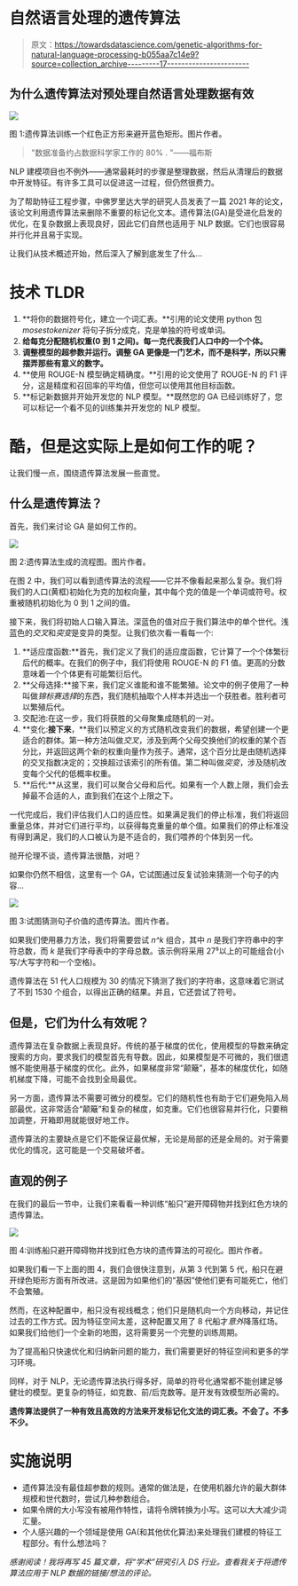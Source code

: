 # 自然语言处理的遗传算法

> 原文：<https://towardsdatascience.com/genetic-algorithms-for-natural-language-processing-b055aa7c14e9?source=collection_archive---------17----------------------->

## 为什么遗传算法对预处理自然语言处理数据有效

![](img/04c2957bf638a3417358559f0dded129.png)

图 1:遗传算法训练一个红色正方形来避开蓝色矩形。图片作者。

> "数据准备约占数据科学家工作的 80% . "——福布斯

NLP 建模项目也不例外——通常最耗时的步骤是整理数据，然后从清理后的数据中开发特征。有许多工具可以促进这一过程，但仍然很费力。

为了帮助特征工程步骤，中佛罗里达大学的研究人员发表了一篇 2021 年的论文，该论文利用遗传算法来删除不重要的标记化文本。遗传算法(GA)是受进化启发的优化，在复杂数据上表现良好，因此它们自然也适用于 NLP 数据。它们也很容易并行化并且易于实现。

让我们从技术概述开始，然后深入了解到底发生了什么…

# 技术 TLDR

1.  **将你的数据符号化，建立一个词汇表。**引用的论文使用 python 包 *mosestokenizer* 将句子拆分成克，克是单独的符号或单词。
2.  **给每克分配随机权重(0 到 1 之间)。每一克代表我们人口中的一个个体。**
3.  **调整模型的超参数并运行。调整 GA 更像是一门艺术，而不是科学，所以只需摆弄那些有意义的数字。**
4.  **使用 ROUGE-N 模型确定精确度。**引用的论文使用了 ROUGE-N 的 F1 评分，这是精度和召回率的平均值，但您可以使用其他目标函数。
5.  **标记新数据并开始开发您的 NLP 模型。**既然您的 GA 已经训练好了，您可以标记一个看不见的训练集并开发您的 NLP 模型。

# 酷，但是这实际上是如何工作的呢？

让我们慢一点，围绕遗传算法发展一些直觉。

## 什么是遗传算法？

首先，我们来讨论 GA 是如何工作的。

![](img/4d44d1588a30c96eb880b099c19d0c91.png)

图 2:遗传算法生成的流程图。图片作者。

在图 2 中，我们可以看到遗传算法的流程——它并不像看起来那么复杂。我们将我们的人口(黄框)初始化为克的加权向量，其中每个克的值是一个单词或符号。权重被随机初始化为 0 到 1 之间的值。

接下来，我们将初始人口输入算法。深蓝色的值对应于我们算法中的单个世代。浅蓝色的*交叉*和*突变*是变异的类型。让我们依次看一看每一个:

1.  **适应度函数:**首先，我们定义了我们的适应度函数，它计算了一个个体繁衍后代的概率。在我们的例子中，我们将使用 ROUGE-N 的 F1 值。更高的分数意味着一个个体更有可能繁衍后代。
2.  **父母选择:**接下来，我们定义谁能和谁不能繁殖。论文中的例子使用了一种叫做*锦标赛选择*的东西，我们随机抽取个人样本并选出一个获胜者。胜利者可以繁殖后代。
3.  交配池:在这一步，我们将获胜的父母聚集成随机的一对。
4.  **变化:**接下来**，**我们以预定义的方式随机改变我们的数据，希望创建一个更适合的群体。第一种方法叫做*交叉*，涉及到两个父母交换他们的权重的某个百分比，并返回这两个新的权重向量作为孩子。通常，这个百分比是由随机选择的交叉指数决定的；交换超过该索引的所有值。第二种叫做*突变*，涉及随机改变每个父代的低概率权重。
5.  **后代:**从这里，我们可以聚合父母和后代。如果有一个人数上限，我们会去掉最不合适的人，直到我们在这个上限之下。

一代完成后，我们评估我们人口的适应性。如果满足我们的停止标准，我们将返回重量总体，并对它们进行平均，以获得每克重量的单个值。如果我们的停止标准没有得到满足，我们的人口被认为是不适合的，我们喂养的个体到另一代。

抛开伦理不谈，遗传算法很酷，对吧？

如果你仍然不相信，这里有一个 GA，它试图通过反复试验来猜测一个句子的内容…

![](img/00f4c9d407acc4f7381d00453284a48a.png)

图 3:试图猜测句子价值的遗传算法。图片作者。

如果我们使用暴力方法，我们将需要尝试 *n^k* 组合，其中 *n* 是我们字符串中的字符总数，而 *k* 是我们字母表中的字母总数。该示例将采用 27⁵以上的可能组合(小写/大写字符和一个空格)。

遗传算法在 51 代人口规模为 30 的情况下猜测了我们的字符串，这意味着它测试了不到 1530 个组合，以得出正确的结果。并且，它还尝试了符号。

## 但是，它们为什么有效呢？

遗传算法在复杂数据上表现良好。传统的基于梯度的优化，使用模型的导数来确定搜索的方向，要求我们的模型首先有导数。因此，如果模型是不可微的，我们很遗憾不能使用基于梯度的优化。此外，如果梯度非常“颠簸”，基本的梯度优化，如随机梯度下降，可能不会找到全局最优。

另一方面，遗传算法不需要可微分的模型。它们的随机性也有助于它们避免陷入局部最优，这非常适合“颠簸”和复杂的梯度，如克重。它们也很容易并行化，只要稍加调整，开箱即用就能很好地工作。

遗传算法的主要缺点是它们不能保证最优解，无论是局部的还是全局的。对于需要优化的情况，这可能是一个交易破坏者。

## 直观的例子

在我们的最后一节中，让我们来看看一种训练“船只”避开障碍物并找到红色方块的遗传算法。

![](img/7d60d7d9cf99f33f31e0f3d5ebbd9c40.png)

图 4:训练船只避开障碍物并找到红色方块的遗传算法的可视化。图片作者。

如果我们看一下上面的图 4，我们会很快注意到，从第 3 代到第 5 代，船只在避开绿色矩形方面有所改进。这是因为如果他们的“基因”使他们更有可能死亡，他们不会繁殖。

然而，在这种配置中，船只没有视线概念；他们只是随机向一个方向移动，并记住过去的工作方式。因为特征空间太差，这种配置又用了 8 代船才*意外*降落红场。如果我们给他们一个全新的地图，这将需要另一个完整的训练周期。

为了提高船只快速优化和归纳新问题的能力，我们需要更好的特征空间和更多的学习环境。

同样，对于 NLP，无论遗传算法执行得多好，简单的符号化通常都不能创建足够健壮的模型。更复杂的特征，如克数、前/后克数等。是开发有效模型所必需的。

**遗传算法提供了一种有效且高效的方法来开发标记化文法的词汇表。不会了。不多不少。**

# 实施说明

*   遗传算法没有最佳超参数的规则。通常的做法是，在使用机器允许的最大群体规模和世代数时，尝试几种参数组合。
*   如果令牌的大小写没有被用作特性，请将令牌转换为小写。这可以大大减少词汇量。
*   个人感兴趣的一个领域是使用 GA(和其他优化算法)来处理我们建模的特征工程部分。有什么想法吗？

*感谢阅读！我将再写 45 篇文章，将“学术”研究引入 DS 行业。查看我关于将遗传算法应用于 NLP 数据的链接/想法的评论。*